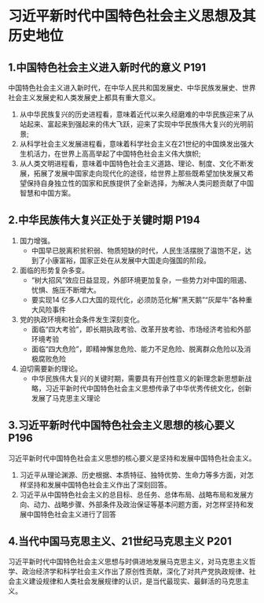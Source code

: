 # 习近平新时代中国特色社会主义思想及其历史地位

## 1.中国特色社会主义进入新时代的意义 P191

中国特色社会主义进入新时代，在中华人民共和国发展史、中华民族发展史、世界社会主义发展史和人类发展史上都具有重大意义。

1. 从中华民族复兴的历史进程看，意味着近代以来久经磨难的中华民族迎来了从站起来、富起来到强起来的伟大飞跃，迎来了实现中华民族伟大复兴的光明前景;
2. 从科学社会主义发展进程看，意味着科学社会主义在21世纪的中国焕发出强大生机活力，在世界上高高举起了中国特色社会主义伟大旗帜;
3. 从人类文明进程看，意味着中国特色社会主义道路、理论、制度、文化不断发展，拓展了发展中国家走向现代化的途径，给世界上那些既希望加快发展又希望保持自身独立性的国家和民族提供了全新选择，为解决人类问题贡献了中国智慧和中国方案。

## 2.中华民族伟大复兴正处于关键时期 P194

1. 国力增强。
      * 中国早已脱离积贫积弱、物质短缺的时代，人民生活摆脱了温饱不足，达到了小康富裕，国家正处在从发展中大国走向强国的阶段。
2. 面临的形势复杂多变。
     *  “树大招风”效应日益显现，外部环境更加复杂，一些势力对中国的阻遏、忧惧、施压不断增大。
     * 要实现14 亿多人口大国的现代化，必须防范化解“黑天鹅”“灰犀牛”各种重大风险事件
3. 党的执政环境和社会条件发生深刻变化。
     * 面临“四大考验”，即长期执政考验、改革开放考验、市场经济考验和外部环境考验
     * 面临“四大危险”，即精神懈怠危险、能力不足危险、脱离群众危险以及消极腐败危险
4. 迫切需要新的理论。
     * 中华民族伟大复兴的关键时期，需要具有开创性意义的新理念新思想新战略，习近平新时代中国特色社会主义思想传承了中华优秀传统文化，创新发展了马克思主义理论

## 3.习近平新时代中国特色社会主义思想的核心要义 P196
习近平新时代中国特色社会主义思想的核心要义是坚持和发展中国特色社会主义。
1. 习近平从理论渊源、历史根据、本质特征、独特优势、生命力等多方面，对怎样坚持和发展中国特色社会主义作出了深刻回答。
2. 习近平从中国特色社会主义的总目标、总任务、总体布局、战略布局和发展方向、动力、战略步骤、外部条件及政治保证等基本问题方面，对怎样坚持和发展中国特色社会主义进行了回答

## 4.当代中国马克思主义、21世纪马克思主义 P201

习近平新时代中国特色社会主义思想与时俱进地发展马克思主义，对马克思主义哲学、政治经济学和科学社会主义作出了原创性贡献，深化了对共产党执政规律、社会主义建设规律和人类社会发展规律的认识，是当代最现实、最鲜活的马克思主义。